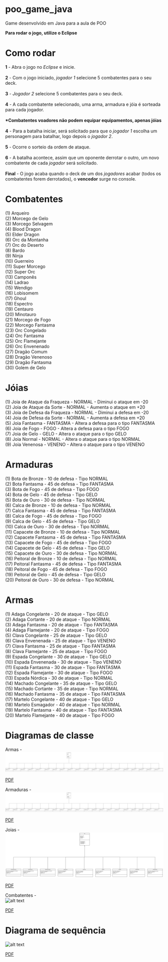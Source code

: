 # poo_game_java
Game desenvolvido em Java para a aula de POO

<b>Para rodar o jogo, utilize o Eclipse</b>

<h1>Como rodar</h1>

<b>1</b> - Abra o jogo no <i>Eclipse</i> e inicie.<br><br>
<b>2</b> - Com o jogo iniciado, <i>jogador 1</i> selecione 5 combatentes para o seu deck.<br><br>
<b>3</b> - <i>Jogador 2</i> selecione 5 combatentes para o seu deck.<br><br>
<b>4</b> - A cada combatente selecionado, uma arma, armadura e jóia é sorteada para cada jogador.<br><br>
<b>*Combatentes voadores não podem equipar equipamentos, apenas jóias</b><br><br>
<b>4</b> - Para a batalha iniciar, será solicitado para que o <i>jogador 1</i> escolha um personagem para batalhar, logo depois o <i>jogador 2</i>.<br><br>
<b>5</b> - Ocorre o sorteio da ordem de ataque.<br><br>
<b>6</b> - A batalha acontece, assim que um oponente derrotar o outro, um novo combatente de cada <i>jogador</i> será solicitado.<br><br>
<b>Final</b> - O jogo acaba quando o deck de um dos <i>jogadores</i> acabar (todos os combatentes forem derrotados), o <b>vencedor</b> surge no console.

Combatentes
======

(1) Arqueiro <br>
(2) Morcego de Gelo <br>
(3) Morcego Selvagem <br>
(4) Blood Dragon <br>
(5) Elder Dragon <br>
(6) Orc da Montanha<br>
(7) Orc do Deserto<br>
(8) Bardo<br>
(9) Ninja<br>
(10) Guerreiro<br>
(11) Super Morcego<br>
(12) Super Orc<br>
(13) Camponês<br>
(14) Ladrao<br>
(15) Wendigo<br>
(16) Lobisomem<br>
(17) Ghoul<br>
(18) Espectro<br>
(19) Centauro<br>
(20) Minotauro<br>
(21) Morcego de Fogo<br>
(22) Morcego Fantasma<br>
(23) Orc Congelado<br>
(24) Orc Fantasma<br>
(25) Orc Flamejante <br>
(26) Orc Envenenado <br>
(27) Dragão Comum<br>
(28) Dragão Venenoso<br>
(29) Dragão Fantasma<br>
(30) Golem de Gelo<br>

Jóias
======

(1) Joia de Ataque da Fraqueza - NORMAL - Diminui o ataque em -20 <br>
(2) Joia de Ataque da Sorte - NORMAL - Aumenta o ataque em +20 <br>
(3) Joia de Defesa da Fraqueza - NORMAL - Diminui a defesa em -20 <br>
(4) Joia de Defesa da Sorte - NORMAL - Aumenta a defesa em +20 <br>
(5) Joia Fantasma - FANTASMA - Altera a defesa para o tipo FANTASMA <br>
(6) Joia de Fogo - FOGO - Altera a defesa para o tipo FOGO <br>
(7) Joia de Gelo - GELO - Altera o ataque para o tipo GELO <br>
(8) Joia Normal - NORMAL - Altera o ataque para o tipo NORMAL <br>
(9) Joia Venenosa - VENENO - Altera o ataque para o tipo VENENO <br>


Armaduras
======

(1) Bota de Bronze - 10 de defesa - Tipo NORMAL <br>
(2) Bota Fantasma - 45 de defesa - Tipo FANTASMA <br>
(3) Bota de Fogo - 45 de defesa - Tipo FOGO <br>
(4) Bota de Gelo - 45 de defesa - Tipo GELO <br>
(5) Bota de Ouro - 30 de defesa - Tipo NORMAL <br>
(6) Calca de Bronze - 10 de defesa - Tipo NORMAL <br>
(7) Calca Fantasma - 45 de defesa - Tipo FANTASMA <br>
(8) Calca de Fogo - 45 de defesa - Tipo FOGO <br>
(9) Calca de Gelo - 45 de defesa - Tipo GELO <br>
(10) Calca de Ouro - 30 de defesa - Tipo NORMAL <br>
(11) Capacete de Bronze - 10 de defesa - Tipo NORMAL <br>
(12) Capacete Fantasma - 45 de defesa - Tipo FANTASMA <br>
(13) Capacete de Fogo - 45 de defesa - Tipo FOGO <br>
(14) Capacete de Gelo - 45 de defesa - Tipo GELO <br>
(15) Capacete de Ouro - 30 de defesa - Tipo NORMAL <br>
(16) Peitoral de Bronze - 10 de defesa - Tipo NORMAL <br>
(17) Peitoral Fantasma - 45 de defesa - Tipo FANTASMA <br>
(18) Peitoral de Fogo - 45 de defesa - Tipo FOGO <br>
(19) Peitoral de Gelo - 45 de defesa - Tipo GELO <br>
(20) Peitoral de Ouro - 30 de defesa - Tipo NORMAL <br>

Armas
======

(1) Adaga Congelante - 20 de ataque - Tipo GELO <br>
(2) Adaga Cortante - 20 de ataque - Tipo NORMAL <br>
(3) Adaga Fantasma - 20 de ataque - Tipo FANTASMA <br>
(4) Adaga Flamejante - 20 de ataque - Tipo FOGO <br>
(5) Clava Congelante - 25 de ataque - Tipo GELO <br>
(6) Clava Envenenada - 25 de ataque - Tipo VENENO <br>
(7) Clava Fantasma - 25 de ataque - Tipo FANTASMA <br>
(8) Clava Flamejante - 25 de ataque - Tipo FOGO <br>
(9) Espada Congelante - 30 de ataque - Tipo GELO <br>
(10) Espada Envenenada - 30 de ataque - Tipo VENENO <br>
(11) Espada Fantasma - 30 de ataque - Tipo FANTASMA <br>
(12) Espada Flamejante - 30 de ataque - Tipo FOGO <br>
(13) Espada Nórdica - 30 de ataque - Tipo NORMAL <br>
(14) Machado Congelante - 35 de ataque - Tipo GELO <br>
(15) Machado Cortante - 35 de ataque - Tipo NORMAL <br>
(16) Machado Fantasma - 35 de ataque - Tipo FANTASMA <br>
(17) Martelo Congelante - 40 de ataque - Tipo GELO <br>
(18) Martelo Esmagador - 40 de ataque - Tipo NORMAL <br>
(19) Martelo Fantasma - 40 de ataque - Tipo FANTASMA <br>
(20) Martelo Flamejante - 40 de ataque - Tipo FOGO <br>

Diagramas de classe
======

Armas - <br>
![alt text](https://raw.githubusercontent.com/guilhermevbarbosa/poo_game_java/1a3841971faa08b868ca4acbe1dac1e288c4bc5e/Diagramas/Diagramas%20de%20classes/Arma.svg "Armas")

[PDF](https://github.com/guilhermevbarbosa/poo_game_java/blob/master/Diagramas/Diagramas%20de%20classes/Arma.pdf)


Armaduras - <br>
![alt text](https://raw.githubusercontent.com/guilhermevbarbosa/poo_game_java/1a3841971faa08b868ca4acbe1dac1e288c4bc5e/Diagramas/Diagramas%20de%20classes/Armadura.svg "Armas")

[PDF](https://github.com/guilhermevbarbosa/poo_game_java/blob/master/Diagramas/Diagramas%20de%20classes/Armadura.pdf)

Joias - <br>
![alt text](https://raw.githubusercontent.com/guilhermevbarbosa/poo_game_java/1a3841971faa08b868ca4acbe1dac1e288c4bc5e/Diagramas/Diagramas%20de%20classes/Joias.svg "Joias")

[PDF](https://github.com/guilhermevbarbosa/poo_game_java/blob/master/Diagramas/Diagramas%20de%20classes/Joias.pdf)

Combatentes - <br>
![alt text](https://raw.githubusercontent.com/guilhermevbarbosa/poo_game_java/1a3841971faa08b868ca4acbe1dac1e288c4bc5e/Diagramas/Diagramas%20de%20classes/combatentes.svg "Combatentes")

[PDF](https://github.com/guilhermevbarbosa/poo_game_java/blob/master/Diagramas/Diagramas%20de%20classes/combatentes.pdf)

Diagrama de sequência
======

![alt text](https://raw.githubusercontent.com/guilhermevbarbosa/poo_game_java/39e70d939386d94bf480912297b42660214322f7/Diagramas/Diagrama%20de%20sequencia/Diagrama%20de%20Sequ%C3%AAncia.svg)

[PDF](https://github.com/guilhermevbarbosa/poo_game_java/blob/master/Diagramas/Diagrama%20de%20sequencia/Diagrama%20de%20Sequ%C3%AAncia.pdf)
